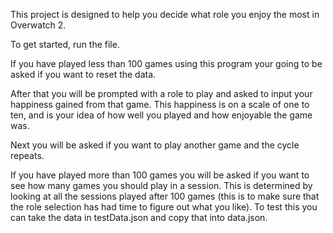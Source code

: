 This project is designed to help you decide what role you enjoy the most in Overwatch 2.

To get started, run the file.

If you have played less than 100 games using this program your going to be asked if you
  want to reset the data.

After that you will be prompted with a role to play and asked to input your happiness gained
  from that game. This happiness is on a scale of one to ten, and is your idea of how well you
  played and how enjoyable the game was.

Next you will be asked if you want to play another game and the cycle repeats.

If you have played more than 100 games you will be asked if you want to see how many games you
  should play in a session. This is determined by looking at all the sessions played after 100
  games (this is to make sure that the role selection has had time to figure out what you like).
  To test this you can take the data in testData.json and copy that into data.json.
